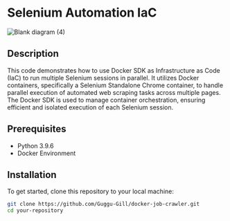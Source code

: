 




# Selenium Automation IaC

![Blank diagram (4)](https://github.com/user-attachments/assets/132b6f9e-bb1f-4981-8960-c60ba5f4a920)


## Description
This code demonstrates how to use Docker SDK as Infrastructure as Code (IaC) to run multiple Selenium sessions in parallel. It utilizes Docker containers, specifically a Selenium Standalone Chrome container, to handle parallel execution of automated web scraping tasks across multiple pages. The Docker SDK is used to manage container orchestration, ensuring efficient and isolated execution of each Selenium session.

## Prerequisites

- Python 3.9.6
- Docker Environment


## Installation

To get started, clone this repository to your local machine:

```bash
git clone https://github.com/Guggu-Gill/docker-job-crawler.git
cd your-repository

